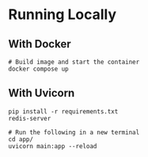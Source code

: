 # Running Locally
## With Docker
```
# Build image and start the container
docker compose up
```
## With Uvicorn
```
pip install -r requirements.txt
redis-server
```
```
# Run the following in a new terminal
cd app/
uvicorn main:app --reload
```
